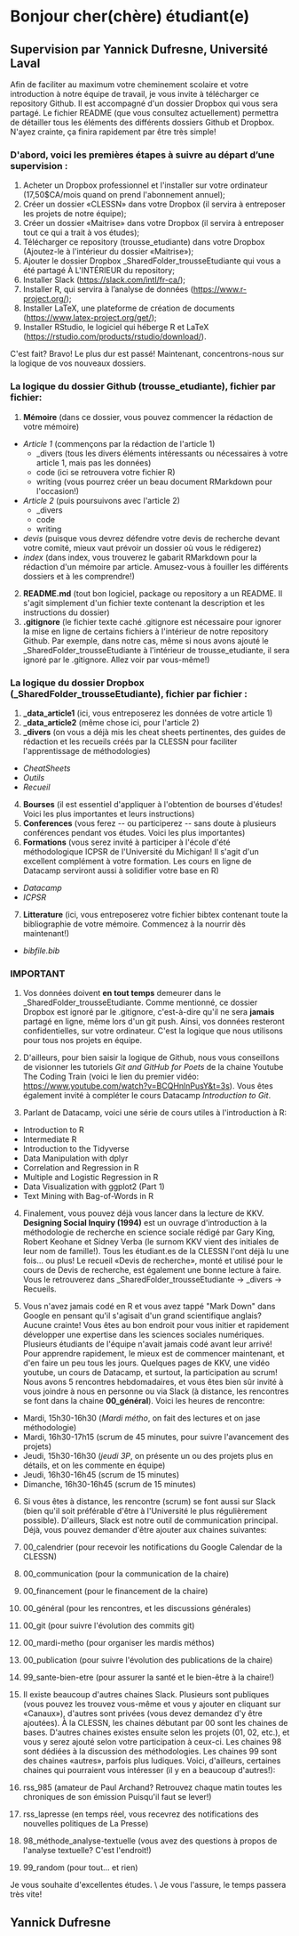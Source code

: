 # Bonjour cher(chère) étudiant(e)

## Supervision par Yannick Dufresne, Université Laval

Afin de faciliter au maximum votre cheminement scolaire et votre introduction à notre équipe de travail, je vous invite à télécharger ce repository Github. Il est accompagné d'un dossier Dropbox qui vous sera partagé. 
Le fichier README (que vous consultez actuellement) permettra de détailler tous les éléments des différents dossiers Github et Dropbox. 
N'ayez crainte, ça finira rapidement par être très simple!

### D'abord, voici les premières étapes à suivre au départ d’une supervision :

1. Acheter un Dropbox professionnel et l'installer sur votre ordinateur (17,50$CA/mois quand on prend l'abonnement annuel);
2. Créer un dossier «CLESSN» dans votre Dropbox (il servira à entreposer les projets de notre équipe);
3. Créer un dossier «Maitrise» dans votre Dropbox (il servira à entreposer tout ce qui a trait à vos études);
4. Télécharger ce repository (trousse_etudiante) dans votre Dropbox (Ajoutez-le à l'intérieur du dossier «Maitrise»);
5. Ajouter le dossier Dropbox _SharedFolder_trousseEtudiante qui vous a été partagé À L'INTÉRIEUR du repository;
6. Installer Slack (https://slack.com/intl/fr-ca/);
7. Installer R, qui servira à l’analyse de données (https://www.r-project.org/); 
8. Installer LaTeX, une plateforme de création de documents (https://www.latex-project.org/get/);
9. Installer RStudio, le logiciel qui héberge R et LaTeX (https://rstudio.com/products/rstudio/download/).

C'est fait? Bravo! Le plus dur est passé!
Maintenant, concentrons-nous sur la logique de vos nouveaux dossiers.

### La logique du dossier Github (trousse_etudiante), fichier par fichier:

1. **Mémoire** (dans ce dossier, vous pouvez commencer la rédaction de votre mémoire)
  - *Article 1* (commençons par la rédaction de l'article 1)
    - _divers (tous les divers éléments intéressants ou nécessaires à votre article 1, mais pas les données)
    - code (ici se retrouvera votre fichier R)
    - writing (vous pourrez créer un beau document RMarkdown pour l'occasion!)
  - *Article 2* (puis poursuivons avec l'article 2)
    - _divers
    - code
    - writing
  - *devis* (puisque vous devrez défendre votre devis de recherche devant votre comité, mieux vaut prévoir un dossier où vous le rédigerez)
  - *index* (dans index, vous trouverez le gabarit RMarkdown pour la rédaction d'un mémoire par article. Amusez-vous à fouiller les différents dossiers et à les comprendre!)
2. **README.md** (tout bon logiciel, package ou repository a un README. Il s'agit simplement d'un fichier texte contenant la description et les instructions du dossier)
3. **.gitignore** (le fichier texte caché .gitignore est nécessaire pour ignorer la mise en ligne de certains fichiers à l'intérieur de notre repository Github. Par exemple, dans notre cas, même si nous avons ajouté le _SharedFolder_trousseEtudiante à l'intérieur de trousse_etudiante, il sera ignoré par le .gitignore. Allez voir par vous-même!)

### La logique du dossier Dropbox (_SharedFolder_trousseEtudiante), fichier par fichier :

1. **_data_article1** (ici, vous entreposerez les données de votre article 1)
2. **_data_article2** (même chose ici, pour l'article 2)
3. **_divers** (on vous a déjà mis les cheat sheets pertinentes, des guides de rédaction et les recueils créés par la CLESSN pour faciliter l'apprentissage de méthodologies)
  - *CheatSheets*
  - *Outils*
  - *Recueil*
4. **Bourses** (il est essentiel d'appliquer à l'obtention de bourses d'études! Voici les plus importantes et leurs instructions)
5. **Conferences** (vous ferez -- ou participerez -- sans doute à plusieurs conférences pendant vos études. Voici les plus importantes)
6. **Formations** (vous serez invité à participer à l'école d'été méthodologique ICPSR de l'Université du Michigan! Il s'agit d'un excellent complément à votre formation. Les cours en ligne de Datacamp serviront aussi à solidifier votre base en R)
  - *Datacamp*
  - *ICPSR*
7. **Litterature** (ici, vous entreposerez votre fichier bibtex contenant toute la bibliographie de votre mémoire. Commencez à la nourrir dès maintenant!)
  - *bibfile.bib*
  
### IMPORTANT

1. Vos données doivent **en tout temps** demeurer dans le _SharedFolder_trousseEtudiante. Comme mentionné, ce dossier Dropbox est ignoré par le .gitignore, c'est-à-dire qu'il ne sera **jamais** partagé en ligne, même lors d'un git push. Ainsi, vos données resteront confidentielles, sur votre ordinateur. C'est la logique que nous utilisons pour tous nos projets en équipe.

2. D'ailleurs, pour bien saisir la logique de Github, nous vous conseillons de visionner les tutoriels *Git and GitHub for Poets* de la chaine Youtube The Coding Train (voici le lien du premier vidéo: https://www.youtube.com/watch?v=BCQHnlnPusY&t=3s). Vous êtes également invité à compléter le cours Datacamp *Introduction to Git*.

3. Parlant de Datacamp, voici une série de cours utiles à l'introduction à R:
  - Introduction to R
  - Intermediate R
  - Introduction to the Tidyverse
  - Data Manipulation with dplyr
  - Correlation and Regression in R
  - Multiple and Logistic Regression in R
  - Data Visualization with ggplot2 (Part 1)
  - Text Mining with Bag-of-Words in R
  
  4. Finalement, vous pouvez déjà vous lancer dans la lecture de KKV. **Designing Social Inquiry (1994)** est un ouvrage d'introduction à la méthodologie de recherche en science sociale rédigé par Gary King, Robert Keohane et Sidney Verba (le surnom KKV vient des initiales de leur nom de famille!). Tous les étudiant.es de la CLESSN l'ont déjà lu une fois... ou plus! Le recueil «Devis de recherche», monté et utilisé pour le cours de Devis de recherche, est également une bonne lecture à faire. Vous le retrouverez dans _SharedFolder_trousseEtudiante -> _divers -> Recueils.
  
  5. Vous n'avez jamais codé en R et vous avez tappé "Mark Down" dans Google en pensant qu'il s'agisait d'un grand scientifique anglais? Aucune crainte! Vous êtes au bon endroit pour vous initier et rapidement développer une expertise dans les sciences sociales numériques. Plusieurs étudiants de l'équipe n'avait jamais codé avant leur arrivé! Pour apprendre rapidement, le mieux est de commencer maintenant, et d'en faire un peu tous les jours. Quelques pages de KKV, une vidéo youtube, un cours de Datacamp, et surtout, la participation au scrum! Nous avons 5 rencontres hebdomadaires, et vous êtes bien sûr invité à vous joindre à nous en personne ou via Slack (à distance, les rencontres se font dans la chaine **00_général**). Voici les heures de rencontre:
  - Mardi, 15h30-16h30 (*Mardi métho*, on fait des lectures et on jase méthodologie)
  - Mardi, 16h30-17h15 (scrum de 45 minutes, pour suivre l'avancement des projets)
  - Jeudi, 15h30-16h30 (*jeudi 3P*, on présente un ou des projets plus en détails, et on les commente en équipe)
  - Jeudi, 16h30-16h45 (scrum de 15 minutes)
  - Dimanche, 16h30-16h45 (scrum de 15 minutes)
  
  6. Si vous êtes à distance, les rencontre (scrum) se font aussi sur Slack (bien qu'il soit préférable d'être à l'Université le plus régulièrement possible). D'ailleurs, Slack est notre outil de communication principal. Déjà, vous pouvez demander d'être ajouter aux chaines suivantes:
  1. 00_calendrier (pour recevoir les notifications du Google Calendar de la CLESSN)
  2. 00_communication (pour la communication de la chaire)
  3. 00_financement (pour le financement de la chaire)
  4. 00_général (pour les rencontres, et les discussions générales)
  5. 00_git (pour suivre l'évolution des commits git)
  6. 00_mardi-metho (pour organiser les mardis méthos)
  7. 00_publication (pour suivre l'évolution des publications de la chaire)
  8. 99_sante-bien-etre (pour assurer la santé et le bien-être à la chaire!)
  
  7. Il existe beaucoup d'autres chaines Slack. Plusieurs sont publiques (vous pouvez les trouvez vous-même et vous y ajouter en cliquant sur «Canaux»), d'autres sont privées (vous devez demandez d'y être ajoutées). À la CLESSN, les chaines débutant par 00 sont les chaines de bases. D'autres chaines existes ensuite selon les projets (01, 02, etc.), et vous y serez ajouté selon votre participation à ceux-ci. Les chaines 98 sont dédiées à la discussion des méthodologies. Les chaines 99 sont des chaines «autres», parfois plus ludiques. Voici, d'ailleurs, certaines chaines qui pourraient vous intéresser (il y en a beaucoup d'autres!):
  1. rss_985 (amateur de Paul Archand? Retrouvez chaque matin toutes les chroniques de son émission Puisqu'il faut se lever!)
  2. rss_lapresse (en temps réel, vous recevrez des notifications des nouvelles politiques de La Presse)
  3. 98_méthode_analyse-textuelle (vous avez des questions à propos de l'analyse textuelle? C'est l'endroit!)
  4. 99_random (pour tout... et rien)

Je vous souhaite d'excellentes études. \\
Je vous l'assure, le temps passera très vite!

## Yannick Dufresne
